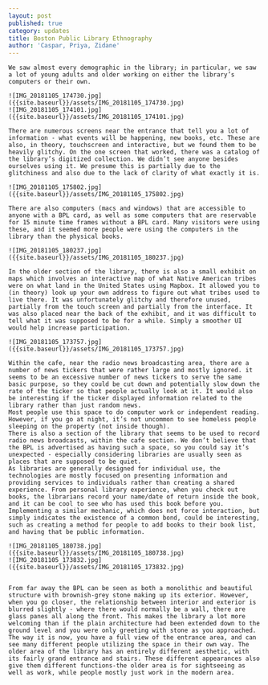```yaml
---
layout: post
published: true
category: updates
title: Boston Public Library Ethnography
author: 'Caspar, Priya, Zidane'
---
```


    We saw almost every demographic in the library; in particular, we saw a lot of young adults and older working on either the library’s computers or their own.
    
    ![IMG_20181105_174730.jpg]({{site.baseurl}}/assets/IMG_20181105_174730.jpg)
    ![IMG_20181105_174101.jpg]({{site.baseurl}}/assets/IMG_20181105_174101.jpg)
    
	There are numerous screens near the entrance that tell you a lot of information - what events will be happening, new books, etc. These are also, in theory, touchscreen and interactive, but we found them to be heavily glitchy. On the one screen that worked, there was a catalog of the library’s digitized collection. We didn’t see anyone besides ourselves using it. We presume this is partially due to the glitchiness and also due to the lack of clarity of what exactly it is.
    
    ![IMG_20181105_175802.jpg]({{site.baseurl}}/assets/IMG_20181105_175802.jpg)
	
    There are also computers (macs and windows) that are accessible to anyone with a BPL card, as well as some computers that are reservable for 15 minute time frames without a BPL card. Many visitors were using these, and it seemed more people were using the computers in the library than the physical books. 
	
    ![IMG_20181105_180237.jpg]({{site.baseurl}}/assets/IMG_20181105_180237.jpg)
    
    In the older section of the library, there is also a small exhibit on maps which involves an interactive map of what Native American tribes were on what land in the United States using Mapbox. It allowed you to (in theory) look up your own address to figure out what tribes used to live there. It was unfortunately glitchy and therefore unused, partially from the touch screen and partially from the interface. It was also placed near the back of the exhibit, and it was difficult to tell what it was supposed to be for a while. Simply a smoother UI would help increase participation.
    
    ![IMG_20181105_173757.jpg]({{site.baseurl}}/assets/IMG_20181105_173757.jpg)
    
	Within the cafe, near the radio news broadcasting area, there are a number of news tickers that were rather large and mostly ignored. it seems to be an excessive number of news tickers to serve the same basic purpose, so they could be cut down and potentially slow down the rate of the ticker so that people actually look at it. It would also be interesting if the ticker displayed information related to the library rather than just random news.
	Most people use this space to do computer work or independent reading. However, if you go at night, it’s not uncommon to see homeless people sleeping on the property (not inside though).
	There is also a section of the library that seems to be used to record radio news broadcasts, within the cafe section. We don’t believe that the BPL is advertised as having such a space, so you could say it’s unexpected - especially considering libraries are usually seen as places that are supposed to be quiet.
	As libraries are generally designed for individual use, the technologies are mostly focused on presenting information and providing services to individuals rather than creating a shared experience. From personal library experience, when you check out books, the librarians record your name/date of return inside the book, and it can be cool to see who has used this book before you. Implementing a similar mechanic, which does not force interaction, but simply indicates the existence of a common bond, could be interesting, such as creating a method for people to add books to their book list, and having that be public information.
    
    ![IMG_20181105_180738.jpg]({{site.baseurl}}/assets/IMG_20181105_180738.jpg)
	![IMG_20181105_173832.jpg]({{site.baseurl}}/assets/IMG_20181105_173832.jpg)

    
	From far away the BPL can be seen as both a monolithic and beautiful structure with brownish-grey stone making up its exterior. However, when you go closer, the relationship between interior and exterior is blurred slightly - where there would normally be a wall, there are glass panes all along the front. This makes the library a lot more welcoming than if the plain architecture had been extended down to the ground level and you were only greeting with stone as you approached. The way it is now, you have a full view of the entrance area, and can see many different people utilizing the space in their own way. The older area of the library has an entirely different aesthetic, with its fairly grand entrance and stairs. These different appearances also give them different functions-the older area is for sightseeing as well as work, while people mostly just work in the modern area.
